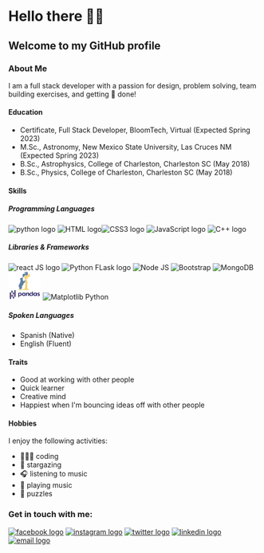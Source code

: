 # Hello there 👋🏽


## Welcome to my GitHub profile

### About Me

I am a full stack developer with a passion for design, problem solving, team building exercises, and getting 💩 done!


#### Education
 - Certificate, Full Stack Developer, BloomTech, Virtual (Expected Spring 2023)
 - M.Sc., Astronomy, New Mexico State University, Las Cruces NM (Expected Spring 2023)
 - B.Sc., Astrophysics, College of Charleston, Charleston SC (May 2018)
 - B.Sc., Physics, College of Charleston, Charleston SC (May 2018)


#### Skills

##### Programming Languages

![python logo](https://languages.abranhe.com/languages/python.png) ![HTML logo](https://languages.abranhe.com/languages/html.png)<img src="https://upload.wikimedia.org/wikipedia/commons/thumb/d/d5/CSS3_logo_and_wordmark.svg/1452px-CSS3_logo_and_wordmark.svg.png" alt="CSS3 logo" width="65px" /> ![JavaScript logo](https://languages.abranhe.com/languages/javascript.png) ![C++ logo](https://languages.abranhe.com/languages/cpp.png) 

##### Libraries & Frameworks
<img alt="react JS logo" src="https://upload.wikimedia.org/wikipedia/commons/thumb/a/a7/React-icon.svg/2300px-React-icon.svg.png" width="65px" /> <img alt="Python FLask logo" src="https://spng.pngfind.com/pngs/s/62-626352_png-format-flask-python-logo-transparent-png.png" width="65px" /> <img alt="Node JS" src="https://seeklogo.com/images/N/nodejs-logo-FBE122E377-seeklogo.com.png" width="65px" /> <img alt="Bootstrap" src="https://upload.wikimedia.org/wikipedia/commons/thumb/b/b2/Bootstrap_logo.svg/512px-Bootstrap_logo.svg.png" width="65px" /> <img alt="MongoDB" src="https://res.cloudinary.com/hevo/image/upload/f_auto,q_auto/v1626694700/hevo-blog/MongoDB-sm-logo-500x400-1-1.gif?_i=AA" width="65px" /> <img alt="Pandas Python" src="https://raw.githubusercontent.com/earthinversion/earthinversion-images/main/images/pandas-python.png" width="65px" /> <img alt="Matplotlib Python" src="https://upload.wikimedia.org/wikipedia/commons/thumb/0/01/Created_with_Matplotlib-logo.svg/1200px-Created_with_Matplotlib-logo.svg.png" width="65px" /> 

##### Spoken Languages
 - Spanish (Native)
 - English (Fluent)

#### Traits
 - Good at working with other people
 - Quick learner
 - Creative mind
 - Happiest when I'm bouncing ideas off with other people

#### Hobbies
 I enjoy the following activities:
  - 👨🏽‍💻 coding
  - 🔭 stargazing
  - 🎧 listening to music
  - 🎹 playing music
  - 🧩 puzzles 


### Get in touch with me:
<a href="https://facebook.com/manuel.canas.1029"><img alt="facebook logo" src="https://1000logos.net/wp-content/uploads/2021/04/Facebook-logo.png" width="65px" /></a> <a href="https://www.instagram.com/too_manny_stars/"><img alt="instagram logo" width="65px" src="https://1000logos.net/wp-content/uploads/2017/02/Instagram-Logo.png" /></a> <a href="https://twitter.com/astromanny"><img alt="twitter logo" src="https://cdn.pixabay.com/photo/2018/06/22/19/03/logo-3491390_1280.png" width="65px" /></a> <a href="https://linkedin.com/in/canasmh"><img alt="linkedin logo" src="https://upload.wikimedia.org/wikipedia/commons/thumb/c/ca/LinkedIn_logo_initials.png/800px-LinkedIn_logo_initials.png" width="45px" /></a> <a href="mailto:canasmh@yahoo.com"><img alt="email logo" src="https://t4.ftcdn.net/jpg/04/76/40/09/360_F_476400933_A4gKwXtlgQFslfSuDvbV35eQcBIDlYjw.jpg" width="45px" /></a>


